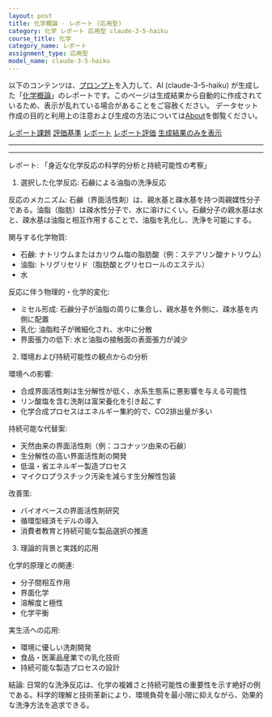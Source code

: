 ```yaml
---
layout: post
title: 化学概論 - レポート (応用型)
category: 化学 レポート 応用型 claude-3-5-haiku
course_title: 化学
category_name: レポート
assignment_type: 応用型
model_name: claude-3-5-haiku
---
```


以下のコンテンツは、[プロンプト](https://github.com/takedatoshiyuki/synthetic_assignments/tree/main/generated/化学/claude-3-5-haiku/prompt_レポート-応用型.md)を入力して、AI (claude-3-5-haiku) が生成した「[化学概論](/contents/化学/)」のレポートです。このページは生成結果から自動的に作成されているため、表示が乱れている場合があることをご容赦ください。
データセット作成の目的と利用上の注意および生成の方法については[About](/About)を御覧ください。

[レポート課題](../レポート課題-応用型)
[評価基準](../評価基準-応用型)
[レポート](../レポート-応用型)
[レポート評価](../レポート評価-応用型)
[生成結果のみを表示](https://github.com/takedatoshiyuki/synthetic_assignments/tree/main/generated/化学/claude-3-5-haiku/レポート-応用型.md)
  

***
***
  
レポート: 「身近な化学反応の科学的分析と持続可能性の考察」

1. 選択した化学反応: 石鹸による油脂の洗浄反応

反応のメカニズム:
石鹸（界面活性剤）は、親水基と疎水基を持つ両親媒性分子である。油脂（脂肪）は疎水性分子で、水に溶けにくい。石鹸分子の親水基は水と、疎水基は油脂と相互作用することで、油脂を乳化し、洗浄を可能にする。

関与する化学物質:
- 石鹸: ナトリウムまたはカリウム塩の脂肪酸（例：ステアリン酸ナトリウム）
- 油脂: トリグリセリド（脂肪酸とグリセロールのエステル）
- 水

反応に伴う物理的・化学的変化:
- ミセル形成: 石鹸分子が油脂の周りに集合し、親水基を外側に、疎水基を内側に配置
- 乳化: 油脂粒子が微細化され、水中に分散
- 界面張力の低下: 水と油脂の接触面の表面張力が減少

2. 環境および持続可能性の観点からの分析

環境への影響:
- 合成界面活性剤は生分解性が低く、水系生態系に悪影響を与える可能性
- リン酸塩を含む洗剤は富栄養化を引き起こす
- 化学合成プロセスはエネルギー集約的で、CO2排出量が多い

持続可能な代替案:
- 天然由来の界面活性剤（例：ココナッツ由来の石鹸）
- 生分解性の高い界面活性剤の開発
- 低温・省エネルギー製造プロセス
- マイクロプラスチック汚染を減らす生分解性包装

改善策:
- バイオベースの界面活性剤研究
- 循環型経済モデルの導入
- 消費者教育と持続可能な製品選択の推進

3. 理論的背景と実践的応用

化学的原理との関連:
- 分子間相互作用
- 界面化学
- 溶解度と極性
- 化学平衡

実生活への応用:
- 環境に優しい洗剤開発
- 食品・医薬品産業での乳化技術
- 持続可能な製造プロセスの設計

結論:
日常的な洗浄反応は、化学の複雑さと持続可能性の重要性を示す絶好の例である。科学的理解と技術革新により、環境負荷を最小限に抑えながら、効果的な洗浄方法を追求できる。
